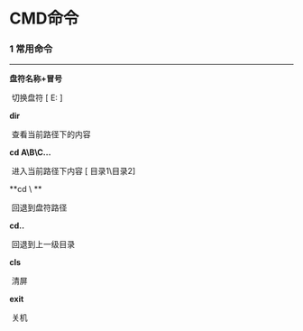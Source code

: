 # CMD命令

### 1 常用命令 

---

**盘符名称+冒号**

​	切换盘符 [ E: ]

**dir**

​	查看当前路径下的内容

**cd A\B\C\...**

​	进入当前路径下内容 [ 目录1\目录2]

**cd \ **

​	回退到盘符路径

**cd..**

​	回退到上一级目录

**cls**

​	清屏

**exit**

​	关机
